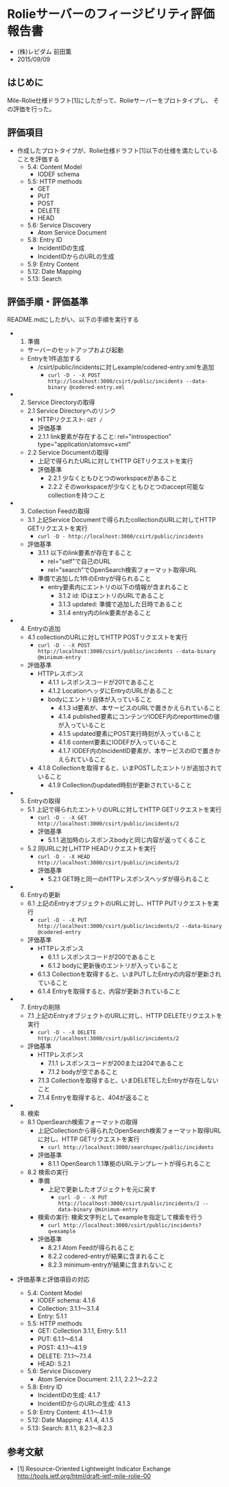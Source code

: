 # Rolieサーバーのフィージビリティ評価報告書

* (株)レピダム 前田薫
* 2015/09/09

## はじめに

Mile-Rolie仕様ドラフト[1]にしたがって、Rolieサーバーをプロトタイプし、
その評価を行った。

## 評価項目

* 作成したプロトタイプが、Rolie仕様ドラフト[1]以下の仕様を満たしていることを評価する
  * 5.4: Content Model
    * IODEF schema
  * 5.5: HTTP methods
    * GET
    * PUT
    * POST
    * DELETE
    * HEAD
  * 5.6: Service Discovery
    * Atom Service Document
  * 5.8: Entry ID
    * IncidentIDの生成
    * IncidentIDからのURLの生成
  * 5.9: Entry Content
  * 5.12: Date Mapping
  * 5.13: Search

## 評価手順・評価基準

README.mdにしたがい、以下の手順を実行する

* 1. 準備
  * サーバーのセットアップおよび起動
  * Entryを1件追加する
    * /csirt/public/incidentsに対しexample/codered-entry.xmlを追加
      * `curl -D - -X POST http://localhost:3000/csirt/public/incidents --data-binary @codered-entry.xml`
* 2. Service Directoryの取得
  * 2.1 Service Directoryへのリンク
    * HTTPリクエスト: `GET /`
    *  評価基準
      * 2.1.1 link要素が存在すること: rel="introspection" type="application/atomsvc+xml"
  * 2.2 Service Documentの取得
    * 上記で得られたURLに対してHTTP GETリクエストを実行
    * 評価基準
      * 2.2.1 少なくともひとつのworkspaceがあること
      * 2.2.2 そのworkspaceが少なくともひとつのaccept可能なcollectionを持つこと
* 3. Collection Feedの取得
  * 3.1 上記Service Documentで得られたcollectionのURLに対してHTTP GETリクエストを実行
    * `curl -D - http://localhost:3000/csirt/public/incidents`
  * 評価基準
    * 3.1.1 以下のlink要素が存在すること
      * rel="self"で自己のURL
      * rel="search"でOpenSearch検索フォーマット取得URL
    * 準備で追加した1件のEntryが得られること
      * entry要素内にエントリの以下の情報が含まれること
        * 3.1.2 id: IDはエントリのURLであること
        * 3.1.3 updated: 準備で追加した日時であること
        * 3.1.4 entry内のlink要素があること
* 4. Entryの追加
  * 4.1 collectionのURLに対してHTTP POSTリクエストを実行
    * `curl -D - -X POST http://localhost:3000/csirt/public/incidents --data-binary @minimum-entry`
  * 評価基準
    * HTTPレスポンス
      * 4.1.1 レスポンスコードが201であること
      * 4.1.2 LocationヘッダにEntryのURLがあること
      * bodyにエントリ自体が入っていること
        * 4.1.3 id要素が、本サービスのURLで置きかえられていること
        * 4.1.4 published要素にコンテンツIODEF内のreporttimeの値が入っていること
        * 4.1.5 updated要素にPOST実行時刻が入っていること
        * 4.1.6 content要素にIODEFが入っていること
        * 4.1.7 IODEF内のIncidentID要素が、本サービスのIDで置きかえられていること
    * 4.1.8 Collectionを取得すると、いまPOSTしたエントリが追加されていること
      * 4.1.9 Collectionのupdated時刻が更新されていること
* 5. Entryの取得
  * 5.1 上記で得られたエントリのURLに対してHTTP GETリクエストを実行
    * `curl -D - -X GET http://localhost:3000/csirt/public/incidents/2`
    * 評価基準
      * 5.1.1 追加時のレスポンスbodyと同じ内容が返ってくること
  * 5.2 同URLに対しHTTP HEADリクエストを実行
    * `curl -D - -X HEAD http://localhost:3000/csirt/public/incidents/2`
    * 評価基準
      * 5.2.1 GET時と同一のHTTPレスポンスヘッダが得られること
* 6. Entryの更新
  * 6.1 上記のEntryオブジェクトのURLに対し、HTTP PUTリクエストを実行
    * `curl -D - -X PUT http://localhost:3000/csirt/public/incidents/2 --data-binary @codered-entry`
  * 評価基準
    * HTTPレスポンス
      * 6.1.1 レスポンスコードが200であること
      * 6.1.2 bodyに更新後のエントリが入っていること
    * 6.1.3 Collectionを取得すると、いまPUTしたEntryの内容が更新されていること
    * 6.1.4 Entryを取得すると、内容が更新されていること
* 7. Entryの削除
  * 7.1 上記のEntryオブジェクトのURLに対し、HTTP DELETEリクエストを実行
    * `curl -D - -X DELETE http://localhost:3000/csirt/public/incidents/2`
  * 評価基準
    * HTTPレスポンス
      * 7.1.1 レスポンスコードが200または204であること
      * 7.1.2 bodyが空であること
    * 7.1.3 Collectionを取得すると、いまDELETEしたEntryが存在しないこと
    * 7.1.4 Entryを取得すると、404が返ること
* 8. 検索
  * 8.1 OpenSearch検索フォーマットの取得
    * 上記Collectionから得られたOpenSearch検索フォーマット取得URLに対し、HTTP GETリクエストを実行
      * `curl http://localhost:3000/searchspec/public/incidents`
    * 評価基準
      * 8.1.1 OpenSearch 1.1準拠のURLテンプレートが得られること
  * 8.2 検索の実行
    * 準備
      * 上記で更新したオブジェクトを元に戻す
        * `curl -D - -X PUT http://localhost:3000/csirt/public/incidents/2 --data-binary @minimum-entry`
    * 検索の実行: 検索文字列としてexampleを指定して検索を行う
      * `curl http://localhost:3000/csirt/public/incidents?q=example`
    * 評価基準
      * 8.2.1 Atom Feedが得られること
      * 8.2.2 codered-entryが結果に含まれること
      * 8.2.3 minimum-entryが結果に含まれないこと

* 評価基準と評価項目の対応
  * 5.4: Content Model
    * IODEF schema: 4.1.6
    * Collection: 3.1.1～3.1.4
    * Entry: 5.1.1
  * 5.5: HTTP methods
    * GET: Collection 3.1.1, Entry: 5.1.1
    * PUT: 6.1.1～6.1.4
    * POST: 4.1.1～4.1.9
    * DELETE: 7.1.1～7.1.4
    * HEAD: 5.2.1
  * 5.6: Service Discovery
    * Atom Service Document: 2.1.1, 2.2.1～2.2.2
  * 5.8: Entry ID
    * IncidentIDの生成: 4.1.7
    * IncidentIDからのURLの生成: 4.1.3
  * 5.9: Entry Content: 4.1.1～4.1.9
  * 5.12: Date Mapping: 4.1.4, 4.1.5
  * 5.13: Search: 8.1.1, 8.2.1～8.2.3


## 参考文献

* [1] Resource-Oriented Lightweight Indicator Exchange http://tools.ietf.org/html/draft-ietf-mile-rolie-00
